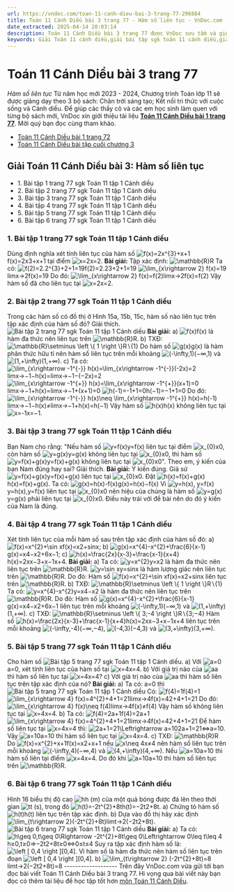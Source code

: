 ```yaml
---
url: https://vndoc.com/toan-11-canh-dieu-bai-3-trang-77-296884
title: Toán 11 Cánh Diều bài 3 trang 77 - Hàm số liên tục - VnDoc.com
date_extracted: 2025-04-14 20:03:14
description: Toán 11 Cánh Diều bài 3 trang 77 được VnDoc sưu tầm và giới thiệu với lời giải chi tiết, rõ ràng theo khung chương trình sách giáo khoa Toán 11 Cánh diều. Mời các em cùng tham khảo để nắm được nội dung bài học.
keywords: Giải Toán 11 cánh diều,giải bài tập sgk toán 11 cánh diều,giải bài tập toán lớp 11,toán 11 cánh diều trang 77,giải toán 11 bài hàm số liên tục,hướng dẫn giải toán 11 trang 77,bài tập trang 77 toán lớp 11,bài tập hàm số liên tục lớp 11
---
```


# Toán 11 Cánh Diều bài 3 trang 77
 _Hàm số liên tục_
Từ năm học mới 2023 - 2024, Chương trình Toán lớp 11 sẽ được giảng dạy theo 3 bộ sách: Chân trời sáng tạo; Kết nối tri thức với cuộc sống và Cánh diều. Để giúp các thầy cô và các em học sinh làm quen với từng bộ sách mới, VnDoc xin giới thiệu tài liệu **[Toán 11 Cánh Diều bài 1 trang 77](<https://vndoc.com/toan-11-canh-dieu-bai-3-trang-77-296884>)**. Mời quý bạn đọc cùng tham khảo.
  * [Toán 11 Cánh Diều bài 1 trang 72](<https://vndoc.com/toan-11-canh-dieu-bai-2-trang-72-296878>)
  * [Toán 11 Cánh Diều bài tập cuối chương 3](<https://vndoc.com/toan-11-canh-dieu-bai-tap-cuoi-chuong-3-296904>)

## Giải Toán 11 Cánh Diều bài 3: Hàm số liên tục
  * 1\. Bài tập 1 trang 77 sgk Toán 11 tập 1 Cánh diều
  * 2\. Bài tập 2 trang 77 sgk Toán 11 tập 1 Cánh diều
  * 3\. Bài tập 3 trang 77 sgk Toán 11 tập 1 Cánh diều
  * 4\. Bài tập 4 trang 77 sgk Toán 11 tập 1 Cánh diều
  * 5\. Bài tập 5 trang 77 sgk Toán 11 tập 1 Cánh diều
  * 6\. Bài tập 6 trang 77 sgk Toán 11 tập 1 Cánh diều

### 1\. **Bài tập 1 trang 77 sgk Toán 11 tập 1 Cánh diều**
Dùng định nghĩa xét tính liên tục của hàm số ![f\(x\)=2x^{3}+x+1](https://i.vdoc.vn/data/image/blank.png)f\(x\)=2x3+x+1 tại điểm ![x=2](https://i.vdoc.vn/data/image/blank.png)x=2.
**Bài giải:**
Tập xác định: ![\\mathbb{R}](https://i.vdoc.vn/data/image/blank.png)R
Ta có: ![f\(2\)=2.2^{3}+2+1=19](https://i.vdoc.vn/data/image/blank.png)f\(2\)=2.23+2+1=19
![\\lim_{x\\rightarrow 2} f\(x\)=19](https://i.vdoc.vn/data/image/blank.png)limx→2f\(x\)=19
Do đó: ![\\lim_{x\\rightarrow 2} f\(x\)=f\(2\)](https://i.vdoc.vn/data/image/blank.png)limx→2f\(x\)=f\(2\)
Vậy hàm số đã cho liên tục tại ![x=2](https://i.vdoc.vn/data/image/blank.png)x=2.
### **2\. Bài tập 2 trang 77 sgk Toán 11 tập 1 Cánh diều**
Trong các hàm số có đồ thị ở Hình 15a, 15b, 15c, hàm số nào liên tục trên tập xác định của hàm số đó? Giải thích.
![Bài tập 2 trang 77 sgk Toán 11 tập 1 Cánh diều](https://i.vdoc.vn/data/image/2023/05/13/giai-toan-11-canh-dieu-chuong-3-bai-3-1.jpg)
**Bài giải:**
a\) ![f\(x\)](https://i.vdoc.vn/data/image/blank.png)f\(x\) là hàm đa thức nên liên tục trên ![\\mathbb{R}](https://i.vdoc.vn/data/image/blank.png)R.
b\) TXĐ: ![\\mathbb{R}\\setminus \\left \\{ 1 \\right \\}](https://i.vdoc.vn/data/image/blank.png)R∖\{1\}
Do hàm số ![g\(x\)](https://i.vdoc.vn/data/image/blank.png)g\(x\) là hàm phân thức hữu tỉ nên hàm số liên tục trên mỗi khoảng ![\(-\\infty,1\)](https://i.vdoc.vn/data/image/blank.png)\(−∞,1\) và ![\(1,+\\infty\)](https://i.vdoc.vn/data/image/blank.png)\(1,+∞\).
c\) Ta có: ![\\lim_{x\\rightarrow -1^{-}} h\(x\)=\\lim_{x\\rightarrow -1^{-}}\(-2x\)=2](https://i.vdoc.vn/data/image/blank.png)limx→−1−h\(x\)=limx→−1−\(−2x\)=2
![\\lim_{x\\rightarrow -1^{+}} h\(x\)=\\lim_{x\\rightarrow -1^{+}}\(x+1\)=0](https://i.vdoc.vn/data/image/blank.png)limx→−1+h\(x\)=limx→−1+\(x+1\)=0
![h\(-1\)=-1+1=0](https://i.vdoc.vn/data/image/blank.png)h\(−1\)=−1+1=0
Do đó: ![\\lim_{x\\rightarrow -1^{-}} h\(x\)\\neq \\lim_{x\\rightarrow -1^{+}} h\(x\)=h\(-1\)](https://i.vdoc.vn/data/image/blank.png)limx→−1−h\(x\)≠limx→−1+h\(x\)=h\(−1\)
Vậy hàm số ![h\(x\)](https://i.vdoc.vn/data/image/blank.png)h\(x\) không liên tục tại ![x=-1](https://i.vdoc.vn/data/image/blank.png)x=−1.
### 3\. Bài tập 3 trang 77 sgk Toán 11 tập 1 Cánh diều
Bạn Nam cho rằng: "Nếu hàm số ![y=f\(x\)](https://i.vdoc.vn/data/image/blank.png)y=f\(x\) liên tục tại điểm ![x_{0}](https://i.vdoc.vn/data/image/blank.png)x0, còn hàm số ![y=g\(x\)](https://i.vdoc.vn/data/image/blank.png)y=g\(x\) không liên tục tại ![x_{0}](https://i.vdoc.vn/data/image/blank.png)x0, thì hàm số ![y=f\(x\)+g\(x\)](https://i.vdoc.vn/data/image/blank.png)y=f\(x\)+g\(x\) không liên tục tại ![x_{0}](https://i.vdoc.vn/data/image/blank.png)x0". Theo em, ý kiến của bạn Nam đúng hay sai? Giải thích.
**Bài giải:**
Ý kiến đúng.
Giả sử ![y=f\(x\)+g\(x\)](https://i.vdoc.vn/data/image/blank.png)y=f\(x\)+g\(x\) liên tục tại ![x_{0}](https://i.vdoc.vn/data/image/blank.png)x0.
Đặt ![h\(x\)=f\(x\)+g\(x\)](https://i.vdoc.vn/data/image/blank.png)h\(x\)=f\(x\)+g\(x\). Ta có: ![g\(x\)=h\(x\)-f\(x\)](https://i.vdoc.vn/data/image/blank.png)g\(x\)=h\(x\)−f\(x\)
Vì ![y=h\(x\), y=f\(x\)](https://i.vdoc.vn/data/image/blank.png)y=h\(x\),y=f\(x\) liên tục tại ![x_{0}](https://i.vdoc.vn/data/image/blank.png)x0 nên hiệu của chúng là hàm số ![y=g\(x\)](https://i.vdoc.vn/data/image/blank.png)y=g\(x\) phải liên tục tại ![x_{0}](https://i.vdoc.vn/data/image/blank.png)x0.
Điều này trái với đề bài nên do đó ý kiến của Nam là đúng.
### **4\. Bài tập 4 trang 77 sgk Toán 11 tập 1 Cánh diều**
Xét tính liên tục của mỗi hàm số sau trên tập xác định của hàm số đó:
a\) ![f\(x\)=x^{2}+\\sin x](https://i.vdoc.vn/data/image/blank.png)f\(x\)=x2+sin⁡x;
b\) ![g\(x\)=x^{4}-x^{2}+\\frac{6}{x-1}](https://i.vdoc.vn/data/image/blank.png)g\(x\)=x4−x2+6x−1;
c\) ![h\(x\)=\\frac{2x}{x-3}+\\frac{x-1}{x+4}](https://i.vdoc.vn/data/image/blank.png)h\(x\)=2xx−3+x−1x+4.
**Bài giải:**
a\) Ta có: ![y=x^{2}](https://i.vdoc.vn/data/image/blank.png)y=x2 là hàm đa thức nên liên tục trên ![\\mathbb{R}](https://i.vdoc.vn/data/image/blank.png)R.
![y=\\sin x](https://i.vdoc.vn/data/image/blank.png)y=sin⁡x là hàm lượng giác nên liên tục trên ![\\mathbb{R}](https://i.vdoc.vn/data/image/blank.png)R.
Do đó: Hàm số ![f\(x\)=x^{2}+\\sin x](https://i.vdoc.vn/data/image/blank.png)f\(x\)=x2+sin⁡x liên tục trên ![\\mathbb{R}](https://i.vdoc.vn/data/image/blank.png)R.
b\) TXĐ: ![\\mathbb{R}\\setminus \\left \\{ 1 \\right \\}](https://i.vdoc.vn/data/image/blank.png)R∖\{1\}
Ta có: ![y=x^{4}-x^{2}](https://i.vdoc.vn/data/image/blank.png)y=x4−x2 là hàm đa thức nên liên tục trên ![\\mathbb{R}](https://i.vdoc.vn/data/image/blank.png)R.
Do đó: Hàm số ![g\(x\)=x^{4}-x^{2}+\\frac{6}{x-1}](https://i.vdoc.vn/data/image/blank.png)g\(x\)=x4−x2+6x−1 liên tục trên mỗi khoảng ![\(-\\infty,1\)](https://i.vdoc.vn/data/image/blank.png)\(−∞,1\) và ![\(1,+\\infty\)](https://i.vdoc.vn/data/image/blank.png)\(1,+∞\).
c\) TXĐ: ![\\mathbb{R}\\setminus \\left \\{ 3;-4 \\right \\}](https://i.vdoc.vn/data/image/blank.png)R∖\{3;−4\}
Hàm số ![h\(x\)=\\frac{2x}{x-3}+\\frac{x-1}{x+4}](https://i.vdoc.vn/data/image/blank.png)h\(x\)=2xx−3+x−1x+4 liên tục trên mỗi khoảng ![\(-\\infty,-4\)](https://i.vdoc.vn/data/image/blank.png)\(−∞,−4\), ![\(-4,3\)](https://i.vdoc.vn/data/image/blank.png)\(−4,3\) và ![\(3,+\\infty\)](https://i.vdoc.vn/data/image/blank.png)\(3,+∞\).
### **5\. Bài tập 5 trang 77 sgk Toán 11 tập 1 Cánh diều**
Cho hàm số
![Bài tập 5 trang 77 sgk Toán 11 tập 1 Cánh diều](https://i.vdoc.vn/data/image/2023/05/13/giai-toan-11-canh-dieu-chuong-3-bai-3-2.jpg).
a\) Với ![a=0](https://i.vdoc.vn/data/image/blank.png)a=0, xét tính liên tục của hàm số tại ![x=4](https://i.vdoc.vn/data/image/blank.png)x=4.
b\) Với giá trị nào của ![a](https://i.vdoc.vn/data/image/blank.png)a thì hàm số liên tục tại ![x=4](https://i.vdoc.vn/data/image/blank.png)x=4?
c\) Với giá trị nào của ![a](https://i.vdoc.vn/data/image/blank.png)a thì hàm số liên tục trên tập xác định của nó?
**Bài giải:**
a\) Ta có: a=0 thì ![Bài tập 5 trang 77 sgk Toán 11 tập 1 Cánh diều](https://i.vdoc.vn/data/image/2023/05/13/giai-toan-11-canh-dieu-chuong-3-bai-3-3.jpg)
Có: ![f\(4\)=1](https://i.vdoc.vn/data/image/blank.png)f\(4\)=1
![\\lim_{x\\rightarrow 4} f\(x\)=4^{2}+4+1=21](https://i.vdoc.vn/data/image/blank.png)limx→4f\(x\)=42+4+1=21
Do đó: ![\\lim_{x\\rightarrow 4} f\(x\)\\neq f\(4\)](https://i.vdoc.vn/data/image/blank.png)limx→4f\(x\)≠f\(4\)
Vậy hàm số không liên tục tại ![x=4](https://i.vdoc.vn/data/image/blank.png)x=4.
b\) Ta có: ![f\(4\)=2a+1](https://i.vdoc.vn/data/image/blank.png)f\(4\)=2a+1
![\\lim_{x\\rightarrow 4} f\(x\)=4^{2}+4+1=21](https://i.vdoc.vn/data/image/blank.png)limx→4f\(x\)=42+4+1=21
Để hàm số liên tục tại ![x=4](https://i.vdoc.vn/data/image/blank.png)x=4 thì: ![2a+1=21\\Leftrightarrow a=10](https://i.vdoc.vn/data/image/blank.png)2a+1=21⇔a=10.
Vậy ![a=10](https://i.vdoc.vn/data/image/blank.png)a=10 thì hàm số liên tục tại ![x=4](https://i.vdoc.vn/data/image/blank.png)x=4.
c\) TXĐ: ![\\mathbb{R}](https://i.vdoc.vn/data/image/blank.png)R
Do ![f\(x\)=x^{2}+x+1](https://i.vdoc.vn/data/image/blank.png)f\(x\)=x2+x+1 nếu ![x\\neq 4](https://i.vdoc.vn/data/image/blank.png)x≠4 nên hàm số liên tục trên mỗi khoảng ![\(-\\infty,4\)](https://i.vdoc.vn/data/image/blank.png)\(−∞,4\) và ![\(4,+\\infty\)](https://i.vdoc.vn/data/image/blank.png)\(4,+∞\).
Nếu ![a=10](https://i.vdoc.vn/data/image/blank.png)a=10 thì hàm số liên tại điểm ![x=4](https://i.vdoc.vn/data/image/blank.png)x=4.
Do đó khi ![a=10](https://i.vdoc.vn/data/image/blank.png)a=10 thì hàm số liên tục trên ![\\mathbb{R}](https://i.vdoc.vn/data/image/blank.png)R.
### 6\. Bài tập 6 trang 77 sgk Toán 11 tập 1 Cánh diều
Hình 16 biểu thị độ cao ![h](https://i.vdoc.vn/data/image/blank.png)h \(m\) của một quả bóng được đá lên theo thời gian ![t](https://i.vdoc.vn/data/image/blank.png)t \(s\), trong đó ![h\(t\)=-2t^{2}+8t](https://i.vdoc.vn/data/image/blank.png)h\(t\)=−2t2+8t.
a\) Chứng tỏ hàm số ![h\(t\)](https://i.vdoc.vn/data/image/blank.png)h\(t\) liên tục trên tập xác định.
b\) Dựa vào đồ thị hãy xác định ![\\lim_{t\\rightarrow 2}\(-2t^{2}+8t\)](https://i.vdoc.vn/data/image/blank.png)limt→2\(−2t2+8t\).
![Bài tập 6 trang 77 sgk Toán 11 tập 1 Cánh diều](https://i.vdoc.vn/data/image/2023/05/13/giai-toan-11-canh-dieu-chuong-3-bai-3-4.jpg)
**Bài giải:**
a\) Ta có: ![h\\geq 0,t\\geq 0\\Rightarrow -2t^{2}+8t\\geq 0\\Leftrightarrow 0\\leq t\\leq 4](https://i.vdoc.vn/data/image/blank.png)h≥0,t≥0⇒−2t2+8t≥0⇔0≤t≤4
Suy ra tập xác định hàm số là: ![\\left \[ 0,4 \\right \]](https://i.vdoc.vn/data/image/blank.png)\[0,4\].
Vì hàm số là hàm đa thức nên hàm số liên tục trên đoạn ![\\left \[ 0,4 \\right \]](https://i.vdoc.vn/data/image/blank.png)\[0,4\].
b\) ![\\lim_{t\\rightarrow 2} \(-2t^{2}+8t\)=8](https://i.vdoc.vn/data/image/blank.png)limt→2\(−2t2+8t\)=8
\-------------------
Trên đây VnDoc.com vừa gửi tới bạn đọc bài viết Toán 11 Cánh Diều bài 3 trang 77. Hi vọng qua bài viết này bạn đọc có thêm tài liệu để học tập tốt hơn [môn Toán 11 Cánh Diều](<https://vndoc.com/toan-11-canh-dieu>).
